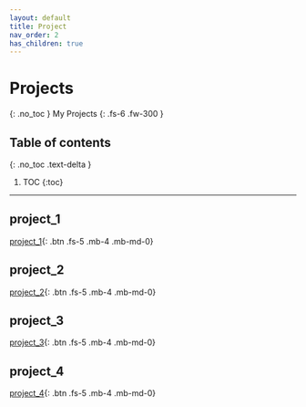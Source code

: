 ```yaml
---
layout: default
title: Project
nav_order: 2
has_children: true
---
```


# Projects
{: .no_toc }
My Projects
{: .fs-6 .fw-300 }

## Table of contents
{: .no_toc .text-delta }

1. TOC
{:toc}

---
## project_1
[project_1][project_1_github_url]{: .btn .fs-5 .mb-4 .mb-md-0}

## project_2
[project_2][project_2_github_url]{: .btn .fs-5 .mb-4 .mb-md-0}
  
## project_3
[project_3][project_3_github_url]{: .btn .fs-5 .mb-4 .mb-md-0}
  
## project_4
[project_4][project_4_github_url]{: .btn .fs-5 .mb-4 .mb-md-0}


[project_1_github_url]: https://github.com/jackmappotion/project_1
[project_2_github_url]: https://github.com/jackmappotion/project_2
[project_3_github_url]: https://github.com/jackmappotion/project_3
[project_4_github_url]: https://github.com/jackmappotion/project_4